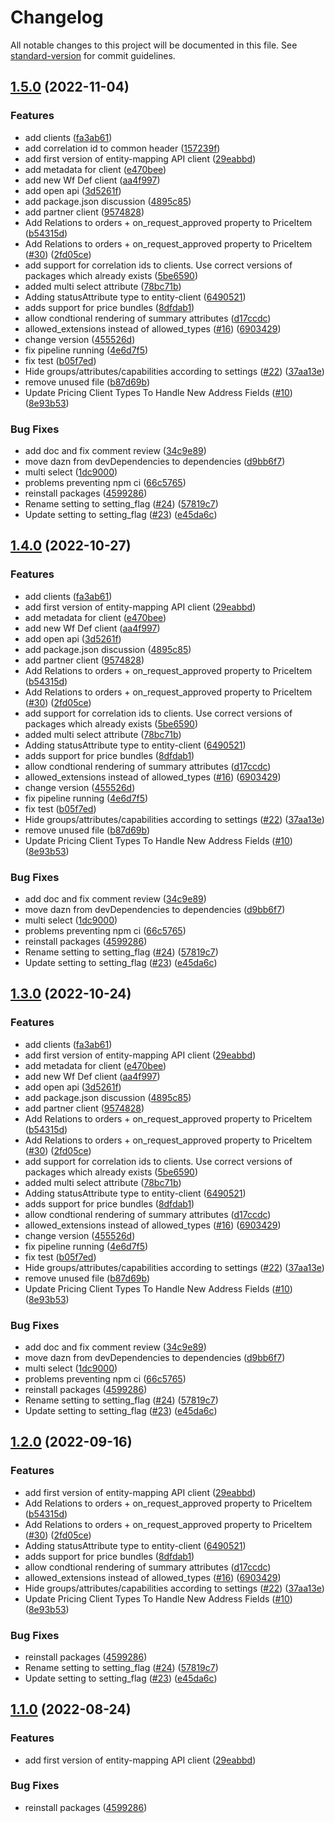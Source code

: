# Changelog

All notable changes to this project will be documented in this file. See [standard-version](https://github.com/conventional-changelog/standard-version) for commit guidelines.

## [1.5.0](https://github.com/epilot-dev/sdk-js/compare/v0.0.2-alpha...v1.5.0) (2022-11-04)


### Features

* add clients ([fa3ab61](https://github.com/epilot-dev/sdk-js/commit/fa3ab61fea47234ef81903220c82aefc5932d6e8))
* add correlation id to common header ([157239f](https://github.com/epilot-dev/sdk-js/commit/157239fe689c4b5a39412da76d69653a4deaf20f))
* add first version of entity-mapping API client ([29eabbd](https://github.com/epilot-dev/sdk-js/commit/29eabbd66b43c8cea10fdea84e1406fabac809a3))
* add metadata for client ([e470bee](https://github.com/epilot-dev/sdk-js/commit/e470bee18644a3021efa1174006df5cac6242319))
* add new Wf Def client ([aa4f997](https://github.com/epilot-dev/sdk-js/commit/aa4f9978a8eb7d06fb89c0c801cb7f144c4d51a5))
* add open api ([3d5261f](https://github.com/epilot-dev/sdk-js/commit/3d5261fe762c4627190cfee3ecef98e0826cec14))
* add package.json discussion ([4895c85](https://github.com/epilot-dev/sdk-js/commit/4895c853ee95f8c95eb422e8606f3c0f9b428548))
* add partner client ([9574828](https://github.com/epilot-dev/sdk-js/commit/957482887cd80c5c37b359058f5db07f9daf4aa9))
* Add Relations to orders + on_request_approved property to PriceItem ([b54315d](https://github.com/epilot-dev/sdk-js/commit/b54315d3edde40ef24c8493bf0ed2b5518cb616e))
* Add Relations to orders + on_request_approved property to PriceItem ([#30](https://github.com/epilot-dev/sdk-js/issues/30)) ([2fd05ce](https://github.com/epilot-dev/sdk-js/commit/2fd05ce214b553c4c0f8aab006c59a6f7b66c63b))
* add support for correlation ids to clients. Use correct versions of packages which already exists ([5be6590](https://github.com/epilot-dev/sdk-js/commit/5be65907bfa4c6bc0a7abbf63387f9becfd14ab8))
* added multi select attribute ([78bc71b](https://github.com/epilot-dev/sdk-js/commit/78bc71b4bccfb82d7a9ef315b56c5e6fd3e6018d))
* Adding statusAttribute type to entity-client ([6490521](https://github.com/epilot-dev/sdk-js/commit/64905215f0a784f96b5617d2a45ce17b98c0f707))
* adds support for price bundles ([8dfdab1](https://github.com/epilot-dev/sdk-js/commit/8dfdab1045cc399172a2afe342738321d443bbf9))
* allow condtional rendering of summary attributes ([d17ccdc](https://github.com/epilot-dev/sdk-js/commit/d17ccdc7bb1971cb60dab02253296d9339a61280))
* allowed_extensions instead of allowed_types ([#16](https://github.com/epilot-dev/sdk-js/issues/16)) ([6903429](https://github.com/epilot-dev/sdk-js/commit/69034299070d85bf85603186ebb1e942580f5298))
* change version ([455526d](https://github.com/epilot-dev/sdk-js/commit/455526deff51758b060453205b846f3b73488d41))
* fix pipeline running ([4e6d7f5](https://github.com/epilot-dev/sdk-js/commit/4e6d7f59df8f37402a65017ba26814e84e6da9f6))
* fix test ([b05f7ed](https://github.com/epilot-dev/sdk-js/commit/b05f7ed516fd46fc97c6497447d9f8dc4e53614f))
* Hide groups/attributes/capabilities according to settings ([#22](https://github.com/epilot-dev/sdk-js/issues/22)) ([37aa13e](https://github.com/epilot-dev/sdk-js/commit/37aa13e003e444231f973a4ad244ac857fc8743a))
* remove unused file ([b87d69b](https://github.com/epilot-dev/sdk-js/commit/b87d69b81d29889fc9d8c6f94d46e6423e472947))
* Update Pricing Client Types To Handle New Address Fields ([#10](https://github.com/epilot-dev/sdk-js/issues/10)) ([8e93b53](https://github.com/epilot-dev/sdk-js/commit/8e93b539e0505b6bb0ab99e246f9f4a82064bd2d))


### Bug Fixes

* add doc and fix comment review ([34c9e89](https://github.com/epilot-dev/sdk-js/commit/34c9e8976fb42a4df70eda9f07c83200e5298cc4))
* move dazn from devDependencies to dependencies ([d9bb6f7](https://github.com/epilot-dev/sdk-js/commit/d9bb6f726dcc8c9de85c732f26a6005299d5e3c0))
* multi select ([1dc9000](https://github.com/epilot-dev/sdk-js/commit/1dc9000db18b0a2fbdcb42793c5496fcc0aaa9fe))
* problems preventing npm ci ([66c5765](https://github.com/epilot-dev/sdk-js/commit/66c57657d89738a7b43b483509d6be2422b749c8))
* reinstall packages ([4599286](https://github.com/epilot-dev/sdk-js/commit/45992868eb4ee12e9eeefd8347beefd9ca678c32))
* Rename setting to setting_flag ([#24](https://github.com/epilot-dev/sdk-js/issues/24)) ([57819c7](https://github.com/epilot-dev/sdk-js/commit/57819c75112bfc7f47d2f3d15d9a094c24b928b1))
* Update setting to setting_flag ([#23](https://github.com/epilot-dev/sdk-js/issues/23)) ([e45da6c](https://github.com/epilot-dev/sdk-js/commit/e45da6cb552e902aebfc3b2af754252747492dab))

## [1.4.0](https://github.com/epilot-dev/sdk-js/compare/v0.0.2-alpha...v1.4.0) (2022-10-27)


### Features

* add clients ([fa3ab61](https://github.com/epilot-dev/sdk-js/commit/fa3ab61fea47234ef81903220c82aefc5932d6e8))
* add first version of entity-mapping API client ([29eabbd](https://github.com/epilot-dev/sdk-js/commit/29eabbd66b43c8cea10fdea84e1406fabac809a3))
* add metadata for client ([e470bee](https://github.com/epilot-dev/sdk-js/commit/e470bee18644a3021efa1174006df5cac6242319))
* add new Wf Def client ([aa4f997](https://github.com/epilot-dev/sdk-js/commit/aa4f9978a8eb7d06fb89c0c801cb7f144c4d51a5))
* add open api ([3d5261f](https://github.com/epilot-dev/sdk-js/commit/3d5261fe762c4627190cfee3ecef98e0826cec14))
* add package.json discussion ([4895c85](https://github.com/epilot-dev/sdk-js/commit/4895c853ee95f8c95eb422e8606f3c0f9b428548))
* add partner client ([9574828](https://github.com/epilot-dev/sdk-js/commit/957482887cd80c5c37b359058f5db07f9daf4aa9))
* Add Relations to orders + on_request_approved property to PriceItem ([b54315d](https://github.com/epilot-dev/sdk-js/commit/b54315d3edde40ef24c8493bf0ed2b5518cb616e))
* Add Relations to orders + on_request_approved property to PriceItem ([#30](https://github.com/epilot-dev/sdk-js/issues/30)) ([2fd05ce](https://github.com/epilot-dev/sdk-js/commit/2fd05ce214b553c4c0f8aab006c59a6f7b66c63b))
* add support for correlation ids to clients. Use correct versions of packages which already exists ([5be6590](https://github.com/epilot-dev/sdk-js/commit/5be65907bfa4c6bc0a7abbf63387f9becfd14ab8))
* added multi select attribute ([78bc71b](https://github.com/epilot-dev/sdk-js/commit/78bc71b4bccfb82d7a9ef315b56c5e6fd3e6018d))
* Adding statusAttribute type to entity-client ([6490521](https://github.com/epilot-dev/sdk-js/commit/64905215f0a784f96b5617d2a45ce17b98c0f707))
* adds support for price bundles ([8dfdab1](https://github.com/epilot-dev/sdk-js/commit/8dfdab1045cc399172a2afe342738321d443bbf9))
* allow condtional rendering of summary attributes ([d17ccdc](https://github.com/epilot-dev/sdk-js/commit/d17ccdc7bb1971cb60dab02253296d9339a61280))
* allowed_extensions instead of allowed_types ([#16](https://github.com/epilot-dev/sdk-js/issues/16)) ([6903429](https://github.com/epilot-dev/sdk-js/commit/69034299070d85bf85603186ebb1e942580f5298))
* change version ([455526d](https://github.com/epilot-dev/sdk-js/commit/455526deff51758b060453205b846f3b73488d41))
* fix pipeline running ([4e6d7f5](https://github.com/epilot-dev/sdk-js/commit/4e6d7f59df8f37402a65017ba26814e84e6da9f6))
* fix test ([b05f7ed](https://github.com/epilot-dev/sdk-js/commit/b05f7ed516fd46fc97c6497447d9f8dc4e53614f))
* Hide groups/attributes/capabilities according to settings ([#22](https://github.com/epilot-dev/sdk-js/issues/22)) ([37aa13e](https://github.com/epilot-dev/sdk-js/commit/37aa13e003e444231f973a4ad244ac857fc8743a))
* remove unused file ([b87d69b](https://github.com/epilot-dev/sdk-js/commit/b87d69b81d29889fc9d8c6f94d46e6423e472947))
* Update Pricing Client Types To Handle New Address Fields ([#10](https://github.com/epilot-dev/sdk-js/issues/10)) ([8e93b53](https://github.com/epilot-dev/sdk-js/commit/8e93b539e0505b6bb0ab99e246f9f4a82064bd2d))


### Bug Fixes

* add doc and fix comment review ([34c9e89](https://github.com/epilot-dev/sdk-js/commit/34c9e8976fb42a4df70eda9f07c83200e5298cc4))
* move dazn from devDependencies to dependencies ([d9bb6f7](https://github.com/epilot-dev/sdk-js/commit/d9bb6f726dcc8c9de85c732f26a6005299d5e3c0))
* multi select ([1dc9000](https://github.com/epilot-dev/sdk-js/commit/1dc9000db18b0a2fbdcb42793c5496fcc0aaa9fe))
* problems preventing npm ci ([66c5765](https://github.com/epilot-dev/sdk-js/commit/66c57657d89738a7b43b483509d6be2422b749c8))
* reinstall packages ([4599286](https://github.com/epilot-dev/sdk-js/commit/45992868eb4ee12e9eeefd8347beefd9ca678c32))
* Rename setting to setting_flag ([#24](https://github.com/epilot-dev/sdk-js/issues/24)) ([57819c7](https://github.com/epilot-dev/sdk-js/commit/57819c75112bfc7f47d2f3d15d9a094c24b928b1))
* Update setting to setting_flag ([#23](https://github.com/epilot-dev/sdk-js/issues/23)) ([e45da6c](https://github.com/epilot-dev/sdk-js/commit/e45da6cb552e902aebfc3b2af754252747492dab))

## [1.3.0](https://github.com/epilot-dev/sdk-js/compare/v0.0.2-alpha...v1.3.0) (2022-10-24)


### Features

* add clients ([fa3ab61](https://github.com/epilot-dev/sdk-js/commit/fa3ab61fea47234ef81903220c82aefc5932d6e8))
* add first version of entity-mapping API client ([29eabbd](https://github.com/epilot-dev/sdk-js/commit/29eabbd66b43c8cea10fdea84e1406fabac809a3))
* add metadata for client ([e470bee](https://github.com/epilot-dev/sdk-js/commit/e470bee18644a3021efa1174006df5cac6242319))
* add new Wf Def client ([aa4f997](https://github.com/epilot-dev/sdk-js/commit/aa4f9978a8eb7d06fb89c0c801cb7f144c4d51a5))
* add open api ([3d5261f](https://github.com/epilot-dev/sdk-js/commit/3d5261fe762c4627190cfee3ecef98e0826cec14))
* add package.json discussion ([4895c85](https://github.com/epilot-dev/sdk-js/commit/4895c853ee95f8c95eb422e8606f3c0f9b428548))
* add partner client ([9574828](https://github.com/epilot-dev/sdk-js/commit/957482887cd80c5c37b359058f5db07f9daf4aa9))
* Add Relations to orders + on_request_approved property to PriceItem ([b54315d](https://github.com/epilot-dev/sdk-js/commit/b54315d3edde40ef24c8493bf0ed2b5518cb616e))
* Add Relations to orders + on_request_approved property to PriceItem ([#30](https://github.com/epilot-dev/sdk-js/issues/30)) ([2fd05ce](https://github.com/epilot-dev/sdk-js/commit/2fd05ce214b553c4c0f8aab006c59a6f7b66c63b))
* add support for correlation ids to clients. Use correct versions of packages which already exists ([5be6590](https://github.com/epilot-dev/sdk-js/commit/5be65907bfa4c6bc0a7abbf63387f9becfd14ab8))
* added multi select attribute ([78bc71b](https://github.com/epilot-dev/sdk-js/commit/78bc71b4bccfb82d7a9ef315b56c5e6fd3e6018d))
* Adding statusAttribute type to entity-client ([6490521](https://github.com/epilot-dev/sdk-js/commit/64905215f0a784f96b5617d2a45ce17b98c0f707))
* adds support for price bundles ([8dfdab1](https://github.com/epilot-dev/sdk-js/commit/8dfdab1045cc399172a2afe342738321d443bbf9))
* allow condtional rendering of summary attributes ([d17ccdc](https://github.com/epilot-dev/sdk-js/commit/d17ccdc7bb1971cb60dab02253296d9339a61280))
* allowed_extensions instead of allowed_types ([#16](https://github.com/epilot-dev/sdk-js/issues/16)) ([6903429](https://github.com/epilot-dev/sdk-js/commit/69034299070d85bf85603186ebb1e942580f5298))
* change version ([455526d](https://github.com/epilot-dev/sdk-js/commit/455526deff51758b060453205b846f3b73488d41))
* fix pipeline running ([4e6d7f5](https://github.com/epilot-dev/sdk-js/commit/4e6d7f59df8f37402a65017ba26814e84e6da9f6))
* fix test ([b05f7ed](https://github.com/epilot-dev/sdk-js/commit/b05f7ed516fd46fc97c6497447d9f8dc4e53614f))
* Hide groups/attributes/capabilities according to settings ([#22](https://github.com/epilot-dev/sdk-js/issues/22)) ([37aa13e](https://github.com/epilot-dev/sdk-js/commit/37aa13e003e444231f973a4ad244ac857fc8743a))
* remove unused file ([b87d69b](https://github.com/epilot-dev/sdk-js/commit/b87d69b81d29889fc9d8c6f94d46e6423e472947))
* Update Pricing Client Types To Handle New Address Fields ([#10](https://github.com/epilot-dev/sdk-js/issues/10)) ([8e93b53](https://github.com/epilot-dev/sdk-js/commit/8e93b539e0505b6bb0ab99e246f9f4a82064bd2d))


### Bug Fixes

* add doc and fix comment review ([34c9e89](https://github.com/epilot-dev/sdk-js/commit/34c9e8976fb42a4df70eda9f07c83200e5298cc4))
* move dazn from devDependencies to dependencies ([d9bb6f7](https://github.com/epilot-dev/sdk-js/commit/d9bb6f726dcc8c9de85c732f26a6005299d5e3c0))
* multi select ([1dc9000](https://github.com/epilot-dev/sdk-js/commit/1dc9000db18b0a2fbdcb42793c5496fcc0aaa9fe))
* problems preventing npm ci ([66c5765](https://github.com/epilot-dev/sdk-js/commit/66c57657d89738a7b43b483509d6be2422b749c8))
* reinstall packages ([4599286](https://github.com/epilot-dev/sdk-js/commit/45992868eb4ee12e9eeefd8347beefd9ca678c32))
* Rename setting to setting_flag ([#24](https://github.com/epilot-dev/sdk-js/issues/24)) ([57819c7](https://github.com/epilot-dev/sdk-js/commit/57819c75112bfc7f47d2f3d15d9a094c24b928b1))
* Update setting to setting_flag ([#23](https://github.com/epilot-dev/sdk-js/issues/23)) ([e45da6c](https://github.com/epilot-dev/sdk-js/commit/e45da6cb552e902aebfc3b2af754252747492dab))

## [1.2.0](https://github.com/epilot-dev/sdk-js/compare/v0.0.2-alpha...v1.2.0) (2022-09-16)


### Features

* add first version of entity-mapping API client ([29eabbd](https://github.com/epilot-dev/sdk-js/commit/29eabbd66b43c8cea10fdea84e1406fabac809a3))
* Add Relations to orders + on_request_approved property to PriceItem ([b54315d](https://github.com/epilot-dev/sdk-js/commit/b54315d3edde40ef24c8493bf0ed2b5518cb616e))
* Add Relations to orders + on_request_approved property to PriceItem ([#30](https://github.com/epilot-dev/sdk-js/issues/30)) ([2fd05ce](https://github.com/epilot-dev/sdk-js/commit/2fd05ce214b553c4c0f8aab006c59a6f7b66c63b))
* Adding statusAttribute type to entity-client ([6490521](https://github.com/epilot-dev/sdk-js/commit/64905215f0a784f96b5617d2a45ce17b98c0f707))
* adds support for price bundles ([8dfdab1](https://github.com/epilot-dev/sdk-js/commit/8dfdab1045cc399172a2afe342738321d443bbf9))
* allow condtional rendering of summary attributes ([d17ccdc](https://github.com/epilot-dev/sdk-js/commit/d17ccdc7bb1971cb60dab02253296d9339a61280))
* allowed_extensions instead of allowed_types ([#16](https://github.com/epilot-dev/sdk-js/issues/16)) ([6903429](https://github.com/epilot-dev/sdk-js/commit/69034299070d85bf85603186ebb1e942580f5298))
* Hide groups/attributes/capabilities according to settings ([#22](https://github.com/epilot-dev/sdk-js/issues/22)) ([37aa13e](https://github.com/epilot-dev/sdk-js/commit/37aa13e003e444231f973a4ad244ac857fc8743a))
* Update Pricing Client Types To Handle New Address Fields ([#10](https://github.com/epilot-dev/sdk-js/issues/10)) ([8e93b53](https://github.com/epilot-dev/sdk-js/commit/8e93b539e0505b6bb0ab99e246f9f4a82064bd2d))


### Bug Fixes

* reinstall packages ([4599286](https://github.com/epilot-dev/sdk-js/commit/45992868eb4ee12e9eeefd8347beefd9ca678c32))
* Rename setting to setting_flag ([#24](https://github.com/epilot-dev/sdk-js/issues/24)) ([57819c7](https://github.com/epilot-dev/sdk-js/commit/57819c75112bfc7f47d2f3d15d9a094c24b928b1))
* Update setting to setting_flag ([#23](https://github.com/epilot-dev/sdk-js/issues/23)) ([e45da6c](https://github.com/epilot-dev/sdk-js/commit/e45da6cb552e902aebfc3b2af754252747492dab))

## [1.1.0](https://github.com/epilot-dev/sdk-js/compare/v1.0.0...v1.1.0) (2022-08-24)


### Features

* add first version of entity-mapping API client ([29eabbd](https://github.com/epilot-dev/sdk-js/commit/29eabbd66b43c8cea10fdea84e1406fabac809a3))


### Bug Fixes

* reinstall packages ([4599286](https://github.com/epilot-dev/sdk-js/commit/45992868eb4ee12e9eeefd8347beefd9ca678c32))
